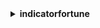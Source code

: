 <details><summary><b>indicatorfortune</b></summary>
    indicatorfortune introduction

install<details><summary><b>Debian 11</b></summary>
install for debian</details>
<details><summary><b>Fedroa</b></summary>
install for fedora</details>
</details>

